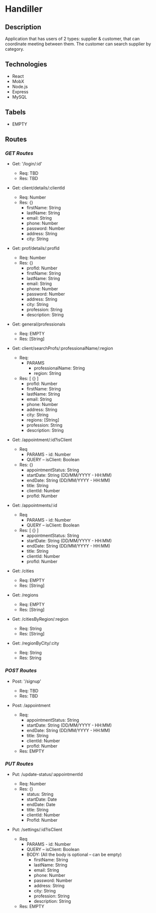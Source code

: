 # Handiller

## **Description**
Application that has users of 2 types: supplier & customer, that can coordinate meeting between them. The customer can search supplier by category.

## **Technologies**
*	React
*	MobX
*	Node.js
*	Express
*	MySQL

## **Tabels**

* EMPTY

## **Routes**

### *GET Routes*
* Get: '/login/:id' 
    * Req: TBD
    * Res: TBD

* Get: client/details/:clientId
    * Req: Number
    * Res: {}
	    * firstName: String
	    * lastName: String
	    * email: String
	    * phone: Number
	    * password: Number
	    * address: String
	    * city: String

* Get: prof/details/:profId
    * Req: Number
    * Res: {}
	    * profId: Number
	    * firstName: String
	    * lastName: String
	    * email: String
	    * phone: Number
	    * password: Number
	    * address: String
	    * city: String
	    * profession: String
	    * description: String

* Get: general/professionals
    * Req: EMPTY
    * Res: [String]

* Get: client/searchProfs/:professionalName/:region
    * Req:  
        * PARAMS
            * professionalName: String
            * region: String
    * Res: [ {} ]
        * profId: Number
        * firstName: String
        * lastName: String
        * email: String
        * phone: Number
        * address: String
        * city: String
        * regions: [String]
        * profession: String
        * description: String

* Get: /appointment/:id?isClient
    * Req
        * PARAMS - id: Number
        * QUERY – isClient: Boolean
    * Res: {}
        * appointmentStatus: String
        * startDate: String (DD/MM/YYYY - HH:MM)
        * endDate: String (DD/MM/YYYY - HH:MM)
        * title: String
        * clientId: Number
        * profId: Number
        
* Get: /appointments/:id
    * Req
        * PARAMS - id: Number
        * QUERY – isClient: Boolean
    * Res: [ {} ]
        * appointmentStatus: String
        * startDate: String (DD/MM/YYYY - HH:MM)
        * endDate: String (DD/MM/YYYY - HH:MM)
        * title: String
        * clientId: Number
        * profId: Number

* Get: /cities
    * Req: EMPTY
    * Res: [String]

* Get: /regions
    * Req: EMPTY
    * Res: [String]

* Get: /citiesByRegion/:region
    * Req: String
    * Res: [String]

* Get: /regionByCity/:city
    * Req: String
    * Res: String


### *POST Routes*

* Post: '/signup' 
    * Req: TBD
    * Res: TBD


* Post: /appointment
    * Req: 
        * appointmentStatus: String
        * startDate: String (DD/MM/YYYY - HH:MM)
        * endDate: String (DD/MM/YYYY - HH:MM)
        * title: String
        * clientId: Number
        * profId: Number
    * Res: EMPTY

### *PUT Routes*
* Put: /update-status/:appointmentId
    * Req: Number
    * Res: {}
        * status: String
        * startDate: Date
        * endDate: Date
        * title: String
        * clientId: Number
        * ProfId: Number

* Put: /settings/:id?isClient
    * Req
        * PARAMS - id: Number
        * QUERY – isClient: Boolean
        * BODY: (All the body is optional – can be empty)
            * firstName: String
            * lastName: String
            * email: String
            * phone: Number
            * password: Number
            * address: String
            * city: String
            * profession: String
            * description: String
    * Res: EMPTY
